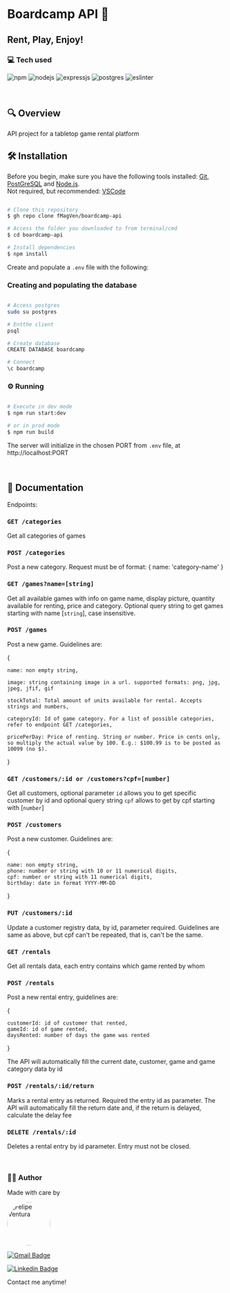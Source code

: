 #  Boardcamp API :game_die:
## Rent, Play, Enjoy!

### :computer: Tech used
<p>
	<img alt="npm" src="https://img.shields.io/badge/npm-CB3837?style=for-the-badge&logo=npm&logoColor=white"/>
	<img alt="nodejs" src="https://img.shields.io/badge/Node.js-339933?style=for-the-badge&logo=nodedotjs&logoColor=white"/>
	<img alt="expressjs" src="https://img.shields.io/badge/Express.js-404D59?style=for-the-badge"/>
	<img alt="postgres" src="https://img.shields.io/badge/PostgreSQL-316192?style=for-the-badge&logo=postgresql&logoColor=white"/>
	<img alt="eslinter" src="https://img.shields.io/badge/eslint-3A33D1?style=for-the-badge&logo=eslint&logoColor=white"/>
	
</p>

<br/>


## :mag: Overview 

API project for a tabletop game rental platform

## :hammer_and_wrench: Installation

Before you begin, make sure you have the following tools installed:
[Git](https://git-scm.com), [PostGreSQL](https://www.postgresql.org/) and
[Node.js](https://nodejs.org/en/).
<br>
Not required, but recommended:
[VSCode](https://code.visualstudio.com/)

```bash

# Clone this repository
$ gh repo clone fMagVen/boardcamp-api

# Access the folder you downloaded to from terminal/cmd
$ cd boardcamp-api

# Install dependencies
$ npm install

```

Create and populate a `.env` file with the following:

### Creating and populating the database

```bash

# Access postgres
sudo su postgres

# Entthe client
psql

# Create database
CREATE DATABASE boardcamp

# Connect
\c boardcamp

```

### :gear: Running
```bash

# Execute in dev mode
$ npm run start:dev

# or in prod mode
$ npm run build

```
The server will initialize in the chosen PORT from `.env` file, at http://localhost:PORT

<br/>


## 📜 Documentation

Endpoints:

### `GET /categories`
Get all categories of games
### `POST /categories`
Post a new category. Request must be of format: { name: 'category-name' }
### `GET /games?name=[string]`
Get all available games with info on game name, display picture, quantity available for renting, price and category. Optional query string to get games starting with name [```string```], case insensitive.
### `POST /games`
Post a new game. Guidelines are:

{

	name: non empty string,

	image: string containing image in a url. supported formats: png, jpg, jpeg, jfif, gif

	stockTotal: Total amount of units available for rental. Accepts strings and numbers,

	categoryId: Id of game category. For a list of possible categories, refer to endpoint GET /categories,

	pricePerDay: Price of renting. String or number. Price in cents only, so multiply the actual value by 100. E.g.: $100.99 is to be posted as 10099 (no $).
}
### `GET /customers/:id or /customers?cpf=[number]`
Get all customers, optional parameter ```id``` allows you to get specific customer by id and optional query string ```cpf``` allows to get by cpf starting with [```number```]
### `POST /customers`
Post a new customer. Guidelines are:

{

	name: non empty string,
	phone: number or string with 10 or 11 numerical digits,
	cpf: number or string with 11 numerical digits,
	birthday: date in format YYYY-MM-DD

} 
### `PUT /customers/:id`
Update a customer registry data, by id, parameter required. Guidelines are same as above, but cpf can't be repeated, that is, can't be the same.
### `GET /rentals`
Get all rentals data, each entry contains which game rented by whom

### `POST /rentals`
Post a new rental entry, guidelines are:

{

	customerId: id of customer that rented,
	gameId: id of game rented,
	daysRented: number of days the game was rented

}

The API will automatically fill the current date, customer, game and game category data by id

### `POST /rentals/:id/return`
Marks a rental entry as returned. Required the entry id as parameter. The API will automatically fill the return date and, if the return is delayed, calculate the delay fee

### `DELETE /rentals/:id`
Deletes a rental entry by id parameter. Entry must not be closed.
<br/>

<br/>


### :man_technologist: Author
<p>Made with care by</p>
<a href="https://github.com/fMagVen"><img  style="border-radius: 50%;"  src="https://avatars.githubusercontent.com/u/78576546?v=4"  width="100px;"  alt="Felipe Ventura"/></a>

[![Gmail Badge](https://img.shields.io/badge/-fmagven93@gmail.com-c14438?style=flat&logo=Gmail&logoColor=white&link=mailto:fmagven93@gmail.com)](mailto:fmagven93@gmail.com)

[![Linkedin Badge](https://img.shields.io/badge/-Felipe-Ventura?style=flat&logo=Linkedin&logoColor=white&color=blue&link=https://www.linkedin.com/in/fmagven/)](https://www.linkedin.com/in/fmagven/)
<p>Contact me anytime!</p> 

<br/><br/>
